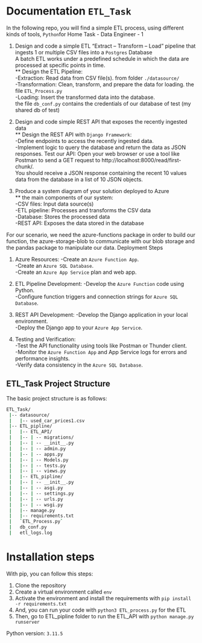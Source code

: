 # Documentation `ETL_Task`
In the following repo, you will find a simple ETL process, using different kinds of tools, `Python`for Home Task - Data Engineer - 1
1) Design and code a simple ETL “Extract – Transform – Load” pipeline that ingests 1 or multiple CSV files into a `Postgres` Database  
A batch ETL works under a predefined schedule in which the data are processed at specific points in time.   
** Design the ETL Pipeline:  
 -Extraction: Read data from CSV file(s).  from folder `./datasource/`  
 -Transformation: Clean, transform, and prepare the data for loading. the file `ETL_Process.py`  
 -Loading: Insert the transformed data into the database.  
the file `db_conf.py` contains the credentials of our database of test (my shared db of test)
2) Design and code simple REST API that exposes the recently ingested data  
** Design the REST API with `Django Framework`:  
-Define endpoints to access the recently ingested data.  
-Implement logic to query the database and return the data as JSON responses.
Test our API: Open your web browser or use a tool like Postman to send a GET request to http://localhost:8000/read/first-chunk/.  
You should receive a JSON response containing the recent 10 values data from the database in a list of 10 JSON objects.

4) Produce a system diagram of your solution deployed to Azure  
** the main components of our system:  
-CSV files: Input data source(s)  
-ETL pipeline: Processes and transforms the CSV data  
-Database: Stores the processed data  
-REST API: Exposes the data stored in the database  

For our scenario, we need the azure-functions package in order to build our function, the azure-storage-blob to communicate with our blob storage and the pandas package to manipulate our data.
Deployment Steps
1. Azure Resources:
-Create an `Azure Function App`.  
-Create an `Azure SQL Database`.  
-Create an `Azure App Service` plan and web app.  

2. ETL Pipeline Development:
-Develop the `Azure Function` code using Python.  
-Configure function triggers and connection strings for `Azure SQL Database`.

4. REST API Development:
-Develop the Django application in your local environment.  
-Deploy the Django app to your `Azure App Service`.  

 4. Testing and Verification:  
-Test the API functionality using tools like Postman or Thunder client.  
-Monitor the `Azure Function App` and App Service logs for errors and performance insights.  
-Verify data consistency in the `Azure SQL Database`.  

## ETL_Task Project Structure
The basic project structure is as follows:

```bash
ETL_Task/
 |-- datasource/
 |   |-- used_car_prices1.csv
 |-- ETL_pipline/
 |   |-- ETL_API/
 |   |-- | -- migrations/
 |   |-- | -- __init__.py
 |   |-- | -- admin.py
 |   |-- | -- apps.py
 |   |-- | -- Models.py
 |   |-- | -- tests.py
 |   |-- | -- views.py
 |   |-- ETL_pipline/
 |   |-- | -- __init__.py
 |   |-- | -- asgi.py
 |   |-- | -- settings.py
 |   |-- | -- urls.py
 |   |-- | -- wsgi.py
 |   |-- manage.py
 |   |-- requirements.txt
 |   `ETL_Process.py`
 |   db_conf.py
 |   etl_logs.log
```
# Installation steps

With pip, you can follow this steps:
1. Clone the repository
1. Create a virtual environment called `env`
1. Activate the environment and install the requirements with `pip install -r requirements.txt`
1. And, you can run your code with `python3 ETL_process.py` for the ETL
1. Then, go to ETL_pipline folder to run the ETL_API with `python manage.py runserver`


Python version: `3.11.5`
